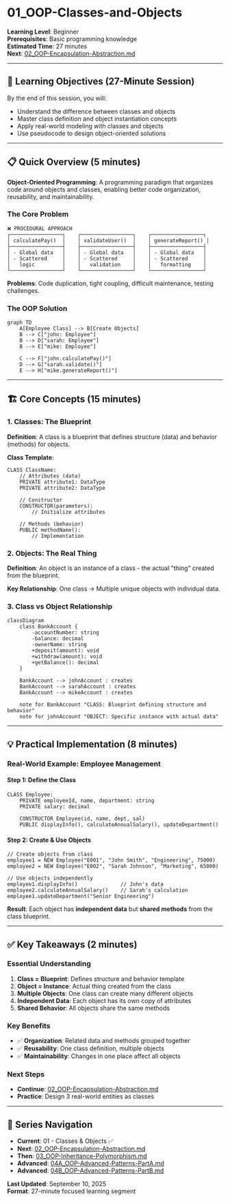 # 01_OOP-Classes-and-Objects

**Learning Level**: Beginner  
**Prerequisites**: Basic programming knowledge  
**Estimated Time**: 27 minutes  
**Next**: [02_OOP-Encapsulation-Abstraction.md](02_OOP-Encapsulation-Abstraction.md)

---

## 🎯 Learning Objectives (27-Minute Session)

By the end of this session, you will:

- Understand the difference between classes and objects
- Master class definition and object instantiation concepts
- Apply real-world modeling with classes and objects
- Use pseudocode to design object-oriented solutions

---

## 📋 Quick Overview (5 minutes)

**Object-Oriented Programming**: A programming paradigm that organizes code around objects and classes, enabling better code organization, reusability, and maintainability.

### **The Core Problem**

```text
❌ PROCEDURAL APPROACH
┌─────────────────┐    ┌─────────────────┐    ┌─────────────────┐
│ calculatePay()  │    │ validateUser()  │    │ generateReport() │
├─────────────────┤    ├─────────────────┤    ├─────────────────┤
│ - Global data   │    │ - Global data   │    │ - Global data   │
│ - Scattered     │    │ - Scattered     │    │ - Scattered     │
│   logic         │    │   validation    │    │   formatting    │
└─────────────────┘    └─────────────────┘    └─────────────────┘
```

**Problems**: Code duplication, tight coupling, difficult maintenance, testing challenges.

### **The OOP Solution**

```mermaid
graph TD
    A[Employee Class] --> B[Create Objects]
    B --> C["john: Employee"]
    B --> D["sarah: Employee"]
    B --> E["mike: Employee"]
    
    C --> F["john.calculatePay()"]
    D --> G["sarah.validate()"]
    E --> H["mike.generateReport()"]
```

---

## 🏗️ Core Concepts (15 minutes)

### **1. Classes: The Blueprint**

**Definition**: A class is a blueprint that defines structure (data) and behavior (methods) for objects.

**Class Template**:

```pseudocode
CLASS ClassName:
    // Attributes (data)
    PRIVATE attribute1: DataType
    PRIVATE attribute2: DataType
    
    // Constructor
    CONSTRUCTOR(parameters):
        // Initialize attributes
    
    // Methods (behavior)
    PUBLIC methodName():
        // Implementation
```

### **2. Objects: The Real Thing**

**Definition**: An object is an instance of a class - the actual "thing" created from the blueprint.

**Key Relationship**: One class → Multiple unique objects with individual data.

### **3. Class vs Object Relationship**

```mermaid
classDiagram
    class BankAccount {
        -accountNumber: string
        -balance: decimal
        -ownerName: string
        +deposit(amount): void
        +withdraw(amount): void
        +getBalance(): decimal
    }
    
    BankAccount --> johnAccount : creates
    BankAccount --> sarahAccount : creates
    BankAccount --> mikeAccount : creates
    
    note for BankAccount "CLASS: Blueprint defining structure and behavior"
    note for johnAccount "OBJECT: Specific instance with actual data"
```

---

## 💡 Practical Implementation (8 minutes)

### **Real-World Example: Employee Management**

#### Step 1: Define the Class

```pseudocode
CLASS Employee:
    PRIVATE employeeId, name, department: string
    PRIVATE salary: decimal
    
    CONSTRUCTOR Employee(id, name, dept, sal)
    PUBLIC displayInfo(), calculateAnnualSalary(), updateDepartment()
```

#### Step 2: Create & Use Objects

```pseudocode
// Create objects from class
employee1 = NEW Employee("E001", "John Smith", "Engineering", 75000)
employee2 = NEW Employee("E002", "Sarah Johnson", "Marketing", 65000)

// Use objects independently  
employee1.displayInfo()              // John's data
employee2.calculateAnnualSalary()    // Sarah's calculation
employee1.updateDepartment("Senior Engineering")
```

**Result**: Each object has **independent data** but **shared methods** from the class blueprint.

---

## ✅ Key Takeaways (2 minutes)

### **Essential Understanding**

1. **Class = Blueprint**: Defines structure and behavior template
2. **Object = Instance**: Actual thing created from the class  
3. **Multiple Objects**: One class can create many different objects
4. **Independent Data**: Each object has its own copy of attributes
5. **Shared Behavior**: All objects share the same methods

### **Key Benefits**

- ✅ **Organization**: Related data and methods grouped together
- ✅ **Reusability**: One class definition, multiple objects  
- ✅ **Maintainability**: Changes in one place affect all objects

### **Next Steps**

- **Continue**: [02_OOP-Encapsulation-Abstraction.md](02_OOP-Encapsulation-Abstraction.md)
- **Practice**: Design 3 real-world entities as classes

---

## 🔗 Series Navigation

- **Current**: 01 - Classes & Objects ✅
- **Next**: [02_OOP-Encapsulation-Abstraction.md](02_OOP-Encapsulation-Abstraction.md)
- **Then**: [03_OOP-Inheritance-Polymorphism.md](03_OOP-Inheritance-Polymorphism.md)
- **Advanced**: [04A_OOP-Advanced-Patterns-PartA.md](04_OOP-Advanced-Patterns-PartA.md)
- **Advanced**: [04B_OOP-Advanced-Patterns-PartB.md](04_OOP-Advanced-Patterns-PartB.md)

**Last Updated**: September 10, 2025  
**Format**: 27-minute focused learning segment
